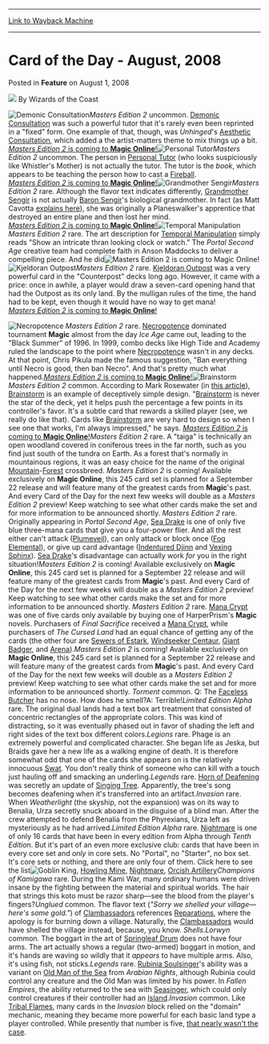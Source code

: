 
---
[Link to Wayback Machine](https://web.archive.org/web/20220705153841/https://magic.wizards.com/en/articles/archive/feature/card-day-august-2008-2008-08-01)

[_metadata_:wayback_url]:- "https://magic.wizards.com/en/articles/archive/feature/card-day-august-2008-2008-08-01"
[_metadata_:wayback_raw_url]:- "https://web.archive.org/web/20220705153841id_/https://magic.wizards.com/en/articles/archive/feature/card-day-august-2008-2008-08-01"
[_metadata_:wayback_capture_timestamp]:- "2022-07-05 15:38:41+00:00"
[_metadata_:description]:- "Masters Edition 2 uncommon. Demonic Consultation was such a powerful tutor that it's rarely even been reprinted in a `fixed` form. One example of that, though, was Unhinged's Aesthetic Consultation, which added a the artist-matters theme to mix things up a bit.Masters Edition 2 is coming to Magic Online!Masters Edition 2 uncommon. The person in Personal Tutor (who looks"
[_metadata_:generator]:- "Drupal 7 (http://drupal.org)"
---


Card of the Day - August, 2008
==============================



 Posted in **Feature**
 on August 1, 2008 






![](https://media.magic.wizards.com/styles/auth_small/public/images/person/wizards_author.jpg)
By Wizards of the Coast











![Demonic Consultation](http://gatherer.wizards.com/Handlers/Image.ashx?type=card&name=Demonic+Consultation)*Masters Edition 2* uncommon. [Demonic Consultation](https://gatherer.wizards.com/Pages/Card/Details.aspx?name=Demonic+Consultation) was such a powerful tutor that it's rarely even been reprinted in a "fixed" form. One example of that, though, was *Unhinged*'s [Aesthetic Consultation](https://gatherer.wizards.com/Pages/Card/Details.aspx?name=Aesthetic+Consultation), which added a the artist-matters theme to mix things up a bit.  
[*Masters Edition 2* is coming to **Magic Online**!](http://www.wizards.com/Magic/TCG/ProductArticle.aspx?x=mtg_tcg_mastersed2_productinfo)![Personal Tutor](http://gatherer.wizards.com/Handlers/Image.ashx?type=card&name=Personal+Tutor)*Masters Edition 2* uncommon. The person in [Personal Tutor](https://gatherer.wizards.com/Pages/Card/Details.aspx?name=Personal+Tutor) (who looks suspiciously like Whistler's Mother) is not actually the tutor. The tutor is the *book*, which appears to be teaching the person how to cast a [Fireball](https://gatherer.wizards.com/Pages/Card/Details.aspx?name=Fireball).  
[*Masters Edition 2* is coming to **Magic Online**!](http://www.wizards.com/Magic/TCG/ProductArticle.aspx?x=mtg_tcg_mastersed2_productinfo)![Grandmother Sengir](http://gatherer.wizards.com/Handlers/Image.ashx?type=card&name=Grandmother+Sengir)*Masters Edition 2* rare. Although the flavor text indicates differently, [Grandmother Sengir](https://gatherer.wizards.com/Pages/Card/Details.aspx?name=Grandmother+Sengir) is not actually [Baron Sengir](https://gatherer.wizards.com/Pages/Card/Details.aspx?name=Baron+Sengir)'s biological grandmother. In fact (as Matt Cavotta [explains here](/en/articles/archive/royal-bloodline-emphasis-blood-2006-02-15)), she was originally a Planeswalker's apprentice that destroyed an entire plane and then lost her mind.  
[*Masters Edition 2* is coming to **Magic Online**!](http://www.wizards.com/Magic/TCG/ProductArticle.aspx?x=mtg_tcg_mastersed2_productinfo)![Temporal Manipulation](http://gatherer.wizards.com/Handlers/Image.ashx?type=card&name=Temporal+Manipulation)*Masters Edition 2* rare. The art description for [Temporal Manipulation](https://gatherer.wizards.com/Pages/Card/Details.aspx?name=Temporal+Manipulation) simply reads "Show an intricate thran looking clock or watch." The *Portal Second Age* creative team had complete faith in Anson Maddocks to deliver a compelling piece. And he did![*Masters Edition 2* is coming to **Magic Online**!](http://www.wizards.com/Magic/TCG/ProductArticle.aspx?x=mtg_tcg_mastersed2_productinfo)![Kjeldoran Outpost](http://gatherer.wizards.com/Handlers/Image.ashx?type=card&name=Kjeldoran+Outpost)*Masters Edition 2* rare. [Kjeldoran Outpost](https://gatherer.wizards.com/Pages/Card/Details.aspx?name=Kjeldoran+Outpost) was a very powerful card in the "Counterpost" decks long ago. However, it came with a price: once in awhile, a player would draw a seven-card opening hand that had the Outpost as its only land. By the mulligan rules of the time, the hand had to be kept, even though it would have no way to get mana!  
[*Masters Edition 2* is coming to **Magic Online**!](http://www.wizards.com/Magic/TCG/ProductArticle.aspx?x=mtg_tcg_mastersed2_productinfo)

![Necropotence](http://gatherer.wizards.com/Handlers/Image.ashx?type=card&name=Necropotence)
*Masters Edition 2* rare. [Necropotence](https://gatherer.wizards.com/Pages/Card/Details.aspx?name=Necropotence) dominated tournament **Magic** almost from the day *Ice Age* came out, leading to the "Black Summer" of 1996. In 1999, combo decks like High Tide and Academy ruled the landscape to the point where [Necropotence](https://gatherer.wizards.com/Pages/Card/Details.aspx?name=Necropotence) wasn't in any decks. At that point, Chris Pikula made the famous suggestion, "Ban everything until Necro is good, then ban Necro". And that's pretty much what happened.[*Masters Edition 2* is coming to **Magic Online**!](http://www.wizards.com/Magic/TCG/ProductArticle.aspx?x=mtg_tcg_mastersed2_productinfo)![Brainstorm](http://gatherer.wizards.com/Handlers/Image.ashx?type=card&name=Brainstorm)
*Masters Edition 2* common. According to Mark Rosewater (in [this article](/en/articles/archive/making-magic/ice-guys-finish-first-2004-08-02)), [Brainstorm](https://gatherer.wizards.com/Pages/Card/Details.aspx?name=Brainstorm) is an example of deceptively simple design. "[Brainstorm](https://gatherer.wizards.com/Pages/Card/Details.aspx?name=Brainstorm) is never the star of the deck, yet it helps push the percentage a few points in its controller's favor. It's a subtle card that rewards a skilled player (see, we really do like that). Cards like [Brainstorm](https://gatherer.wizards.com/Pages/Card/Details.aspx?name=Brainstorm) are very hard to design so when I see one that works, I'm always impressed," he says. [*Masters Edition 2* is coming to **Magic Online**!](http://www.wizards.com/Magic/TCG/ProductArticle.aspx?x=mtg_tcg_mastersed2_productinfo)*Masters Edition 2* rare. A "taiga" is technically an open woodland covered in coniferous trees in the far north, such as you find just south of the tundra on Earth. As a forest that's normally in mountainous regions, it was an easy choice for the name of the original [Mountain](https://gatherer.wizards.com/Pages/Card/Details.aspx?name=Mountain)-[Forest](https://gatherer.wizards.com/Pages/Card/Details.aspx?name=Forest) crossbreed. *Masters Edition 2* is coming! Available exclusively on **Magic Online**, this 245 card set is planned for a September 22 release and will feature many of the greatest cards from **Magic**'s past. And every Card of the Day for the next few weeks will double as a *Masters Edition 2* preview! Keep watching to see what other cards make the set and for more information to be announced shortly. *Masters Edition 2* rare. Originally appearing in *Portal Second Age*, [Sea Drake](https://gatherer.wizards.com/Pages/Card/Details.aspx?name=Sea+Drake) is one of only five blue three-mana cards that give you a four-power flier. And all the rest either can't attack ([Plumeveil](https://gatherer.wizards.com/Pages/Card/Details.aspx?name=Plumeveil)), can only attack or block once ([Fog Elemental](https://gatherer.wizards.com/Pages/Card/Details.aspx?name=Fog+Elemental)), or give up card advantage ([Indentured Djinn](https://gatherer.wizards.com/Pages/Card/Details.aspx?name=Indentured+Djinn) and [Vexing Sphinx](https://gatherer.wizards.com/Pages/Card/Details.aspx?name=Vexing+Sphinx)). [Sea Drake](https://gatherer.wizards.com/Pages/Card/Details.aspx?name=Sea+Drake)'s disadvantage can actually work *for* you in the right situation!*Masters Edition 2* is coming! Available exclusively on **Magic Online**, this 245 card set is planned for a September 22 release and will feature many of the greatest cards from **Magic**'s past. And every Card of the Day for the next few weeks will double as a *Masters Edition 2* preview! Keep watching to see what other cards make the set and for more information to be announced shortly. *Masters Edition 2* rare. [Mana Crypt](https://gatherer.wizards.com/Pages/Card/Details.aspx?name=Mana+Crypt) was one of five cards only available by buying one of HarperPrism's **Magic** novels. Purchasers of *Final Sacrifice* received a [Mana Crypt](https://gatherer.wizards.com/Pages/Card/Details.aspx?name=Mana+Crypt), while purchasers of *The Cursed Land* had an equal chance of getting any of the cards (the other four are [Sewers of Estark](https://gatherer.wizards.com/Pages/Card/Details.aspx?name=Sewers+of+Estark), [Windseeker Centaur](https://gatherer.wizards.com/Pages/Card/Details.aspx?name=Windseeker+Centaur), [Giant Badger](https://gatherer.wizards.com/Pages/Card/Details.aspx?name=Giant+Badger), and [Arena](https://gatherer.wizards.com/Pages/Card/Details.aspx?name=Arena)).*Masters Edition 2* is coming! Available exclusively on **Magic Online**, this 245 card set is planned for a September 22 release and will feature many of the greatest cards from **Magic**'s past. And every Card of the Day for the next few weeks will double as a *Masters Edition 2* preview! Keep watching to see what other cards make the set and for more information to be announced shortly. *Torment* common. Q: The [Faceless Butcher](https://gatherer.wizards.com/Pages/Card/Details.aspx?name=Faceless+Butcher) has no nose. How does he smell?A: Terrible!*Limited Edition Alpha* rare. The original dual lands had a text box art treatment that consisted of concentric rectangles of the appropriate colors. This was kind of distracting, so it was eventually phased out in favor of shading the left and right sides of the text box different colors.*Legions* rare. Phage is an extremely powerful and complicated character. She began life as Jeska, but Braids gave her a new life as a walking engine of death. It is therefore somewhat odd that one of the cards she appears on is the relatively innocuous [Swat](https://gatherer.wizards.com/Pages/Card/Details.aspx?name=Swat). You don't really think of someone who can kill with a touch just hauling off and smacking an underling.*Legends* rare. [Horn of Deafening](https://gatherer.wizards.com/Pages/Card/Details.aspx?name=Horn+of+Deafening) was secretly an update of [Singing Tree](https://gatherer.wizards.com/Pages/Card/Details.aspx?name=Singing+Tree). Apparently, the tree's song becomes deafening when it's transferred into an artifact.*Invasion* rare. When *Weatherlight* (the skyship, not the expansion) was on its way to Benalia, Urza secretly snuck aboard in the disguise of a blind man. After the crew attempted to defend Benalia from the Phyrexians, Urza left as mysteriously as he had arrived.*Limited Edition Alpha* rare. [Nightmare](https://gatherer.wizards.com/Pages/Card/Details.aspx?name=Nightmare) is one of only 16 cards that have been in every edition from Alpha through *Tenth Edition*. But it's part of an even more exclusive club: cards that have been in every core set and *only* in core sets. No "Portal", no "Starter", no box set. It's core sets or nothing, and there are only four of them. Click here to see the list![Goblin King](https://gatherer.wizards.com/Pages/Card/Details.aspx?name=Goblin+King), [Howling Mine](https://gatherer.wizards.com/Pages/Card/Details.aspx?name=Howling+Mine), [Nightmare](https://gatherer.wizards.com/Pages/Card/Details.aspx?name=Nightmare), [Orcish Artillery](https://gatherer.wizards.com/Pages/Card/Details.aspx?name=Orcish+Artillery)*Champions of Kamigawa* rare. During the Kami War, many ordinary humans were driven insane by the fighting between the material and spiritual worlds. The hair that strings this koto must be razor sharp—see the blood from the player's fingers?*Unglued* common. The flavor text (*"Sorry we shelled your village—here's some gold."*) of [Clambassadors](https://gatherer.wizards.com/Pages/Card/Details.aspx?name=Clambassadors) references [Reparations](https://gatherer.wizards.com/Pages/Card/Details.aspx?name=Reparations), where the apology is for burning down a village. Naturally, the [Clambassadors](https://gatherer.wizards.com/Pages/Card/Details.aspx?name=Clambassadors) would have shelled the village instead, because, you know. *Shells*.*Lorwyn* common. The boggart in the art of [Springleaf Drum](https://gatherer.wizards.com/Pages/Card/Details.aspx?name=Springleaf+Drum) does not have four arms. The art actually shows a regular (two-armed) boggart in motion, and it's hands are waving so wildly that it *appears* to have multiple arms. Also, it's using fish, not sticks.*Legends* rare. [Rubinia Soulsinger](https://gatherer.wizards.com/Pages/Card/Details.aspx?name=Rubinia+Soulsinger)'s ability was a variant on [Old Man of the Sea](https://gatherer.wizards.com/Pages/Card/Details.aspx?name=Old+Man+of+the+Sea) from *Arabian Nights*, although Rubinia could control any creature and the Old Man was limited by his power. In *Fallen Empires*, the ability returned to the sea with [Seasinger](https://gatherer.wizards.com/Pages/Card/Details.aspx?name=Seasinger), which could only control creatures if their controller had an [Island](https://gatherer.wizards.com/Pages/Card/Details.aspx?name=Island).*Invasion* common. Like [Tribal Flames](https://gatherer.wizards.com/Pages/Card/Details.aspx?name=Tribal+Flames), many cards in the *Invasion* block relied on the "domain" mechanic, meaning they became more powerful for each basic land type a player controlled. While presently that number is five, [that nearly wasn't the case](/en/articles/archive/story-barrys-land-2004-02-19).





